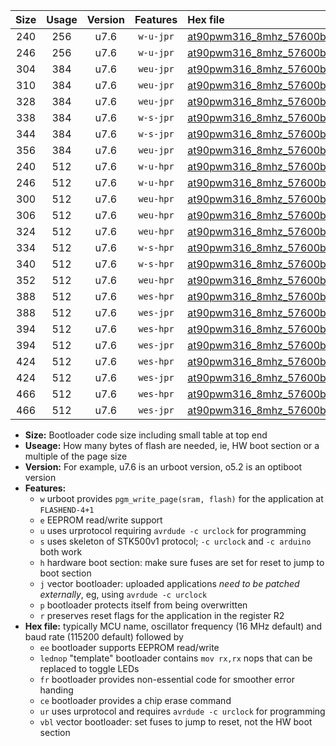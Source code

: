 |Size|Usage|Version|Features|Hex file|
|:-:|:-:|:-:|:-:|:--|
|240|256|u7.6|`w-u-jpr`|[at90pwm316_8mhz_57600bps_ur_vbl.hex](https://raw.githubusercontent.com/stefanrueger/urboot/main/at90pwm316_8mhz_57600bps_ur_vbl.hex)|
|246|256|u7.6|`w-u-jpr`|[at90pwm316_8mhz_57600bps_lednop_ur_vbl.hex](https://raw.githubusercontent.com/stefanrueger/urboot/main/at90pwm316_8mhz_57600bps_lednop_ur_vbl.hex)|
|304|384|u7.6|`weu-jpr`|[at90pwm316_8mhz_57600bps_ee_ur_vbl.hex](https://raw.githubusercontent.com/stefanrueger/urboot/main/at90pwm316_8mhz_57600bps_ee_ur_vbl.hex)|
|310|384|u7.6|`weu-jpr`|[at90pwm316_8mhz_57600bps_ee_lednop_ur_vbl.hex](https://raw.githubusercontent.com/stefanrueger/urboot/main/at90pwm316_8mhz_57600bps_ee_lednop_ur_vbl.hex)|
|328|384|u7.6|`weu-jpr`|[at90pwm316_8mhz_57600bps_ee_lednop_fr_ur_vbl.hex](https://raw.githubusercontent.com/stefanrueger/urboot/main/at90pwm316_8mhz_57600bps_ee_lednop_fr_ur_vbl.hex)|
|338|384|u7.6|`w-s-jpr`|[at90pwm316_8mhz_57600bps_vbl.hex](https://raw.githubusercontent.com/stefanrueger/urboot/main/at90pwm316_8mhz_57600bps_vbl.hex)|
|344|384|u7.6|`w-s-jpr`|[at90pwm316_8mhz_57600bps_lednop_vbl.hex](https://raw.githubusercontent.com/stefanrueger/urboot/main/at90pwm316_8mhz_57600bps_lednop_vbl.hex)|
|356|384|u7.6|`weu-jpr`|[at90pwm316_8mhz_57600bps_ee_lednop_fr_ce_ur_vbl.hex](https://raw.githubusercontent.com/stefanrueger/urboot/main/at90pwm316_8mhz_57600bps_ee_lednop_fr_ce_ur_vbl.hex)|
|240|512|u7.6|`w-u-hpr`|[at90pwm316_8mhz_57600bps_ur.hex](https://raw.githubusercontent.com/stefanrueger/urboot/main/at90pwm316_8mhz_57600bps_ur.hex)|
|246|512|u7.6|`w-u-hpr`|[at90pwm316_8mhz_57600bps_lednop_ur.hex](https://raw.githubusercontent.com/stefanrueger/urboot/main/at90pwm316_8mhz_57600bps_lednop_ur.hex)|
|300|512|u7.6|`weu-hpr`|[at90pwm316_8mhz_57600bps_ee_ur.hex](https://raw.githubusercontent.com/stefanrueger/urboot/main/at90pwm316_8mhz_57600bps_ee_ur.hex)|
|306|512|u7.6|`weu-hpr`|[at90pwm316_8mhz_57600bps_ee_lednop_ur.hex](https://raw.githubusercontent.com/stefanrueger/urboot/main/at90pwm316_8mhz_57600bps_ee_lednop_ur.hex)|
|324|512|u7.6|`weu-hpr`|[at90pwm316_8mhz_57600bps_ee_lednop_fr_ur.hex](https://raw.githubusercontent.com/stefanrueger/urboot/main/at90pwm316_8mhz_57600bps_ee_lednop_fr_ur.hex)|
|334|512|u7.6|`w-s-hpr`|[at90pwm316_8mhz_57600bps.hex](https://raw.githubusercontent.com/stefanrueger/urboot/main/at90pwm316_8mhz_57600bps.hex)|
|340|512|u7.6|`w-s-hpr`|[at90pwm316_8mhz_57600bps_lednop.hex](https://raw.githubusercontent.com/stefanrueger/urboot/main/at90pwm316_8mhz_57600bps_lednop.hex)|
|352|512|u7.6|`weu-hpr`|[at90pwm316_8mhz_57600bps_ee_lednop_fr_ce_ur.hex](https://raw.githubusercontent.com/stefanrueger/urboot/main/at90pwm316_8mhz_57600bps_ee_lednop_fr_ce_ur.hex)|
|388|512|u7.6|`wes-hpr`|[at90pwm316_8mhz_57600bps_ee.hex](https://raw.githubusercontent.com/stefanrueger/urboot/main/at90pwm316_8mhz_57600bps_ee.hex)|
|388|512|u7.6|`wes-jpr`|[at90pwm316_8mhz_57600bps_ee_vbl.hex](https://raw.githubusercontent.com/stefanrueger/urboot/main/at90pwm316_8mhz_57600bps_ee_vbl.hex)|
|394|512|u7.6|`wes-hpr`|[at90pwm316_8mhz_57600bps_ee_lednop.hex](https://raw.githubusercontent.com/stefanrueger/urboot/main/at90pwm316_8mhz_57600bps_ee_lednop.hex)|
|394|512|u7.6|`wes-jpr`|[at90pwm316_8mhz_57600bps_ee_lednop_vbl.hex](https://raw.githubusercontent.com/stefanrueger/urboot/main/at90pwm316_8mhz_57600bps_ee_lednop_vbl.hex)|
|424|512|u7.6|`wes-hpr`|[at90pwm316_8mhz_57600bps_ee_lednop_fr.hex](https://raw.githubusercontent.com/stefanrueger/urboot/main/at90pwm316_8mhz_57600bps_ee_lednop_fr.hex)|
|424|512|u7.6|`wes-jpr`|[at90pwm316_8mhz_57600bps_ee_lednop_fr_vbl.hex](https://raw.githubusercontent.com/stefanrueger/urboot/main/at90pwm316_8mhz_57600bps_ee_lednop_fr_vbl.hex)|
|466|512|u7.6|`wes-hpr`|[at90pwm316_8mhz_57600bps_ee_lednop_fr_ce.hex](https://raw.githubusercontent.com/stefanrueger/urboot/main/at90pwm316_8mhz_57600bps_ee_lednop_fr_ce.hex)|
|466|512|u7.6|`wes-jpr`|[at90pwm316_8mhz_57600bps_ee_lednop_fr_ce_vbl.hex](https://raw.githubusercontent.com/stefanrueger/urboot/main/at90pwm316_8mhz_57600bps_ee_lednop_fr_ce_vbl.hex)|

- **Size:** Bootloader code size including small table at top end
- **Useage:** How many bytes of flash are needed, ie, HW boot section or a multiple of the page size
- **Version:** For example, u7.6 is an urboot version, o5.2 is an optiboot version
- **Features:**
  + `w` urboot provides `pgm_write_page(sram, flash)` for the application at `FLASHEND-4+1`
  + `e` EEPROM read/write support
  + `u` uses urprotocol requiring `avrdude -c urclock` for programming
  + `s` uses skeleton of STK500v1 protocol; `-c urclock` and `-c arduino` both work
  + `h` hardware boot section: make sure fuses are set for reset to jump to boot section
  + `j` vector bootloader: uploaded applications *need to be patched externally*, eg, using `avrdude -c urclock`
  + `p` bootloader protects itself from being overwritten
  + `r` preserves reset flags for the application in the register R2
- **Hex file:** typically MCU name, oscillator frequency (16 MHz default) and baud rate (115200 default) followed by
  + `ee` bootloader supports EEPROM read/write
  + `lednop` "template" bootloader contains `mov rx,rx` nops that can be replaced to toggle LEDs
  + `fr` bootloader provides non-essential code for smoother error handing
  + `ce` bootloader provides a chip erase command
  + `ur` uses urprotocol and requires `avrdude -c urclock` for programming
  + `vbl` vector bootloader: set fuses to jump to reset, not the HW boot section
